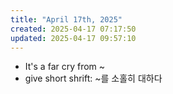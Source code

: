 ```yaml
---
title: "April 17th, 2025"
created: 2025-04-17 07:17:50
updated: 2025-04-17 09:57:10
---
```

  * It's a far cry from ~
  * give short shrift: ~를 소홀히 대하다